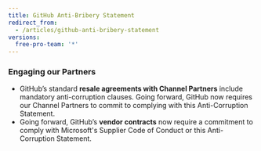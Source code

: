 ```yaml
---
title: GitHub Anti-Bribery Statement
redirect_from:
  - /articles/github-anti-bribery-statement
versions:
  free-pro-team: '*'
---
```




### Engaging our Partners
- GitHub’s standard **resale agreements with Channel Partners** include mandatory anti-corruption clauses. Going forward, GitHub now requires our Channel Partners to commit to complying with this Anti-Corruption Statement.
- Going forward, GitHub’s **vendor contracts** now require a commitment to comply with Microsoft's Supplier Code of Conduct or this Anti-Corruption Statement.
